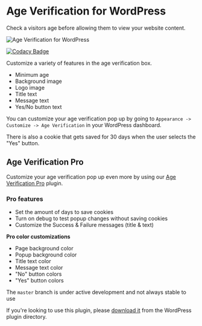# Age Verification for WordPress
Check a visitors age before allowing them to view your website content.

![Age Verification for WordPress](https://deviodigital.com/wp-content/uploads/2019/05/banner-772x250.jpg)

[![Codacy Badge](https://app.codacy.com/project/badge/Grade/bf2274cccdca46838c516b7f4a1ea936)](https://www.codacy.com/gh/deviodigital/dispensary-age-verification/dashboard?utm_source=github.com&amp;utm_medium=referral&amp;utm_content=deviodigital/dispensary-age-verification&amp;utm_campaign=Badge_Grade)

Customize a variety of features in the age verification box.

*   Minimum age
*   Background image
*   Logo image
*   Title text
*   Message text
*   Yes/No button text

You can customize your age verification pop up by going to `Appearance -> Customize -> Age Verification` in your WordPress dashboard.

There is also a cookie that gets saved for 30 days when the user selects the "Yes" button.

## Age Verification Pro

Customize your age verification pop up even more by using our [Age Verification Pro](https://deviodigital.com/product/age-verification-pro/) plugin.

### Pro features

*   Set the amount of days to save cookies
*   Turn on debug to test popup changes without saving cookies
*   Customize the Success & Failure messages (title & text)

**Pro color customizations**

*   Page background color
*   Popup background color
*   Title text color
*   Message text color
*   "No" button colors
*   "Yes" button colors

The `master` branch is under active development and not always stable to use

If you're looking to use this plugin, please [download it](https://wordpress.org/plugins/dispensary-age-verification/) from the WordPress plugin directory.